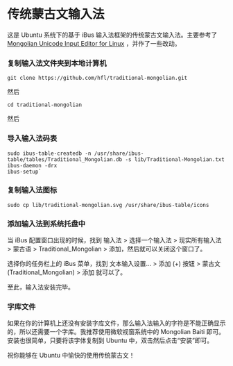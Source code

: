 # 传统蒙古文输入法

这是 Ubuntu 系统下的基于 iBus 输入法框架的传统蒙古文输入法。主要参考了 [Mongolian Unicode Input Editor for Linux](http://www.studymongolian.net/technical/how-to-create-linux-input-method-editor/mongolian-unicode-input-editor-for-linux/) ，并作了一些改动。

### 复制输入法文件夹到本地计算机

`git clone https://github.com/hfl/traditional-mongolian.git`

然后

    cd traditional-mongolian

然后

### 导入输入法码表

    sudo ibus-table-createdb -n /usr/share/ibus-table/tables/Traditional_Mongolian.db -s lib/Traditional-Mongolian.txt
    ibus-daemon -drx
    ibus-setup`


### 复制输入法图标

    sudo cp lib/traditional-mongolian.svg /usr/share/ibus-table/icons

### 添加输入法到系统托盘中

当 iBus 配置窗口出现的时候，找到 输入法 > 选择一个输入法 > 现实所有输入法 > 蒙古语 > Traditional_Mongolian > 添加，然后就可以关闭这个窗口了。

选择你的任务栏上的 iBus 菜单，找到 文本输入设置… > 添加 (+) 按钮 > 蒙古文 (Traditional_Mongolian) > 添加 就可以了。

至此，输入法安装完毕。

### 字库文件

如果在你的计算机上还没有安装字库文件，那么输入法输入的字符是不能正确显示的，所以还需要一个字库。我推荐使用微软视窗系统中的 Mongolian Baiti 即可。安装也很简单，只要将该字体复制到 Ubuntu 中，双击然后点击“安装”即可。

祝你能够在 Ubuntu 中愉快的使用传统蒙古文！
